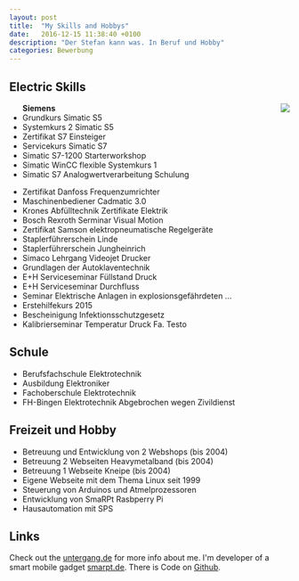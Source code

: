 ```yaml
---
layout: post
title:  "My Skills and Hobbys"
date:   2016-12-15 11:38:40 +0100
description: "Der Stefan kann was. In Beruf und Hobby"
categories: Bewerbung
---
```





  <h2>Electric Skills</h2> 
  <img style="float: right;" src="/jekyll-my-awesome-site/photo/ich1.jpg">
  
  <ul><strong>Siemens</strong>
  <li>Grundkurs Simatic S5</li>
  <li>Systemkurs 2 Simatic S5</li>
  <li>Zertifikat S7 Einsteiger </li>
  <li>Servicekurs Simatic S7 </li>
  <li>Simatic S7-1200 Starterworkshop</li>
  <li>Simatic WinCC flexible Systemkurs 1</li>
  <li>Simatic S7 Analogwertverarbeitung Schulung</li>
  </ul>
  <ul>
  <li>Zertifikat Danfoss Frequenzumrichter </li>
  <li>Maschinenbediener Cadmatic 3.0 </li>
  <li>Krones Abfülltechnik Zertifikate Elektrik</li>
  <li>Bosch Rexroth Serminar Visual Motion</li>
  <li>Zertifikat Samson elektropneumatische Regelgeräte</li>
  <li>Staplerführerschein Linde</li>
  <li>Staplerführerschein Jungheinrich</li>
  <li>Simaco Lehrgang Videojet Drucker</li>
  <li>Grundlagen der Autoklaventechnik</li>
  <li>E+H Serviceseminar Füllstand Druck</li>
  <li>E+H Serviceseminar Durchfluss</li>
  <li>Seminar Elektrische Anlagen in explosionsgefährdeten ...</li>
  <li>Erstehilfekurs 2015</li>
  <li>Bescheinigung Infektionsschutzgesetz</li>
  <li>Kalibrierseminar Temperatur Druck Fa. Testo</li>
  
  </ul>
  <h2>Schule</h2>
  <ul>
  <li>Berufsfachschule Elektrotechnik</li>
  <li>Ausbildung Elektroniker</li>
  <li>Fachoberschule Elektrotechnik</li>
  <li>FH-Bingen Elektrotechnik  Abgebrochen wegen Zivildienst</li>
  </ul>
  <h2> Freizeit und Hobby</h2>
  <ul>
  <li>Betreuung und Entwicklung von 2 Webshops (bis 2004)</li>
  <li>Betreuung 2 Webseiten Heavymetalband (bis 2004)</li>
  <li>Betreuung 1 Webseite Kneipe (bis 2004)</li>
  <li>Eigene Webseite mit dem Thema Linux seit 1999</li>
  <li>Steuerung von Arduinos und Atmelprozessoren</li>
  <li>Entwicklung von SmaRPt Rasbperry Pi</li>
  <li>Hausautomation mit SPS</li>
  </ul>
  <h2>Links</h2>

Check out the [untergang.de][untergang] for more info about me. I'm developer of a smart mobile gadget  [smarpt.de][smarpt]. There is Code on [Github][github].


[github]:https://github.com/dewomser
[untergang]:http://www.untergang.de
[smarpt]:http://www.smarpt.de

<script src="https://utteranc.es/client.js"
        repo="/dewomser/jekyll-my-awesome-site"
        issue-term="pathname"
        theme="github-light"
        crossorigin="anonymous"
        async>
</script>
